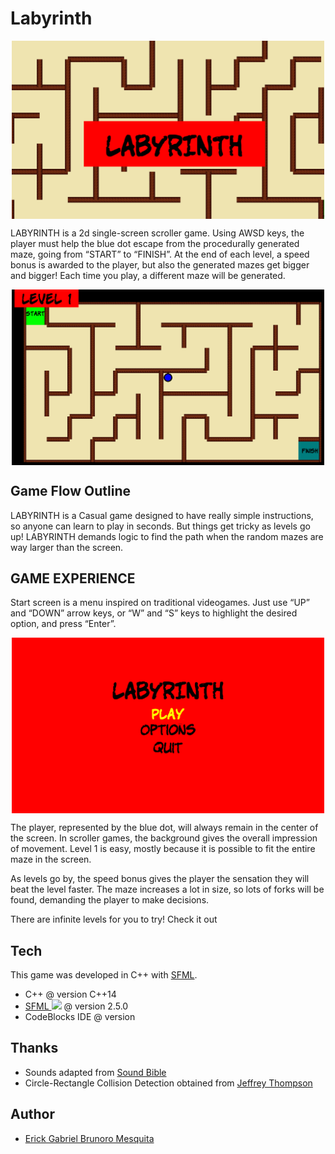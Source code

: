 # Labyrinth

<img src="https://raw.githubusercontent.com/ErickMesquita/Labyrinth-Game/main/screenshots/Cover.PNG" style="margin: 0 auto 0 auto; display: block; width: 500px;">

LABYRINTH is a 2d single-screen scroller game. Using AWSD keys, the player must help the blue dot escape from the procedurally generated maze, going from “START” to “FINISH”. At the end of each level, a speed bonus is awarded to the player, but also the generated mazes get bigger and bigger! Each time you play, a different maze will be generated.

<img src="https://raw.githubusercontent.com/ErickMesquita/Labyrinth-Game/main/screenshots/level1.png" style="margin: 0 auto 0 auto; display: block; width: 500px;">

## Game Flow Outline
LABYRINTH is a Casual game designed to have really simple instructions, so anyone can learn to play in seconds. But things get tricky as levels go up! LABYRINTH demands logic to find the path when the random mazes are way larger than the screen.

## GAME EXPERIENCE
Start screen is a menu inspired on traditional videogames. Just use “UP” and “DOWN” arrow keys, or “W” and “S” keys to highlight the desired option, and press “Enter”.

<img src="https://raw.githubusercontent.com/ErickMesquita/Labyrinth-Game/main/screenshots/StartScreen.png" style="margin: 0 auto 0 auto; display: block; width: 500px;">

The player, represented by the blue dot, will always remain in the center of the screen. In scroller games, the background gives the overall impression of movement. Level 1 is easy, mostly because it is possible to fit the entire maze in the screen.

As levels go by, the speed bonus gives the player the sensation they will beat the level faster. The maze increases a lot in size, so lots of forks will be found, demanding the player to make decisions.

There are infinite levels for you to try! Check it out

## Tech
This game was developed in C++ with [SFML](https://www.sfml-dev.org).
 - C++ @ version C++14
 - [SFML <img src="https://www.sfml-dev.org/download/goodies/sfml-icon-small.png" height="20px" />](https://www.sfml-dev.org) @ version 2.5.0 
 - CodeBlocks IDE @ version 

## Thanks
 - Sounds adapted from [Sound Bible](https://soundbible.com/)
 - Circle-Rectangle Collision Detection obtained from [Jeffrey Thompson](http://www.jeffreythompson.org/collision-detection/circle-rect.php)

## Author
 - [Erick Gabriel Brunoro Mesquita](https://www.linkedin.com/in/erick-brunoro-mesquita/)
